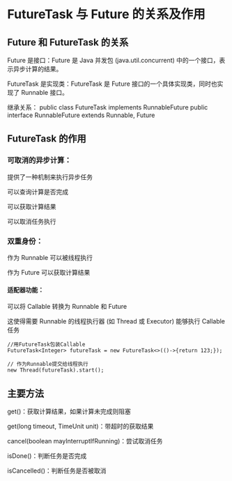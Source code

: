 # FutureTask 与 Future 的关系及作用
## Future 和 FutureTask 的关系
Future 是接口：Future 是 Java 并发包 (java.util.concurrent) 中的一个接口，表示异步计算的结果。

FutureTask 是实现类：FutureTask 是 Future 接口的一个具体实现类，同时也实现了 Runnable 接口。

继承关系：
public class FutureTask<V> implements RunnableFuture<V>
public interface RunnableFuture<V> extends Runnable, Future<V>

## FutureTask 的作用
### 可取消的异步计算：

提供了一种机制来执行异步任务

可以查询计算是否完成

可以获取计算结果

可以取消任务执行

### 双重身份：

作为 Runnable 可以被线程执行

作为 Future 可以获取计算结果

#### 适配器功能：

可以将 Callable 转换为 Runnable 和 Future

这使得需要 Runnable 的线程执行器 (如 Thread 或 Executor) 能够执行 Callable 任务

```
//用FutureTask包装Callable
FutureTask<Integer> futureTask = new FutureTask<>(()->{return 123;});

// 作为Runnable提交给线程执行
new Thread(futureTask).start();
```
## 主要方法
get()：获取计算结果，如果计算未完成则阻塞

get(long timeout, TimeUnit unit)：带超时的获取结果

cancel(boolean mayInterruptIfRunning)：尝试取消任务

isDone()：判断任务是否完成

isCancelled()：判断任务是否被取消
